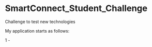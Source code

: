 # SmartConnect_Student_Challenge
Challenge to test new technologies

My application starts as follows:

1 - 
